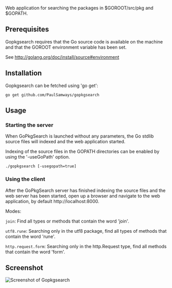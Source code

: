 Web application for searching the packages in $GOROOT/src/pkg and $GOPATH.

## Prerequisites

Gopkgsearch requires that the Go source code is available on the machine and that the GOROOT environment variable has been set. 

See http://golang.org/doc/install/source#environment

## Installation

Gopkgsearch can be fetched using 'go get':

  `go get github.com/PaulSamways/gopkgsearch`

## Usage

### Starting the server

When GoPkgSearch is launched without any parameters, the Go stdlib source files will indexed and the web application started.

Indexing of the source files in the GOPATH directories can be enabled by using the '-useGoPath' option.

  `./gopkgsearch [-usegopath=true]`

### Using the client

After the GoPkgSearch server has finished indexing the source files and the web server has been started, open up a browser and navigate to the web application, by default http://localhost:8000.

Modes:

`join`: Find all types or methods that contain the word 'join'.

`utf8.rune`: Searching only in the utf8 package, find all types of methods that contain the word 'rune'.

`http.request.form`: Searching only in the http.Request type, find all methods that contain the word 'form'.

## Screenshot

![Screenshot of Gopkgsearch](http://paulsamways.github.com/gopkgsearch/images/gopkgsearch.gif)
